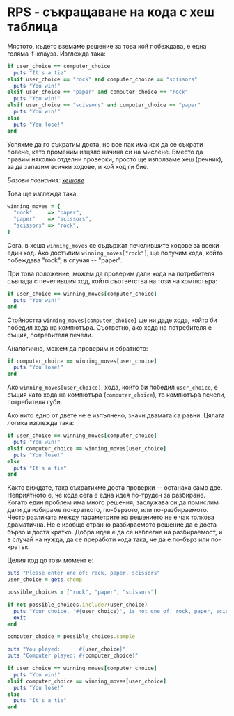 # RPS - съкращаване на кода с хеш таблица

Мястото, където вземаме решение за това кой побеждава, е една голяма if-клауза. Изглежда така:

``` ruby
if user_choice == computer_choice
  puts "It's a tie"
elsif user_choice == "rock" and computer_choice == "scissors"
  puts "You win!"
elsif user_choice == "paper" and computer_choice == "rock"
  puts "You win!"
elsif user_choice == "scissors" and computer_choice == "paper"
  puts "You win!"
else
  puts "You lose!"
end
```

Успяхме да го съкратим доста, но все пак има как да се съкрати повече, като променим изцяло начина си на мислене. Вместо да правим няколко отделни проверки, просто ще използаме хеш (речник), за да запазим всички ходове, и кой ход ги бие.

*Базови познания: [хешове](hashes.md)*

Това ще изглежда така:

``` ruby
winning_moves = {
  "rock"     => "paper",
  "paper"    => "scissors",
  "scissors" => "rock",
}
```

Сега, в хеша `winning_moves` се съдържат печелившите ходове за всеки един ход. Ако достъпим `winning_moves["rock"]`, ще получим хода, който побеждава "rock", в случая -- "paper".

При това положение, можем да проверим дали хода на потребителя съвпада с печелившия ход, който съответства на този на компютъра:

``` ruby
if user_choice == winning_moves[computer_choice]
  puts "You win!"
end
```

Стойността `winning_moves[computer_choice]` ще ни даде хода, който би победил хода на компютъра. Съответно, ако хода на потребителя е същия, потребителя печели.

Аналогично, можем да проверим и обратното:

``` ruby
if computer_choice == winning_moves[user_choice]
  puts "You lose!"
end
```

Ако `winning_moves[user_choice]`, хода, който би победил `user_choice`, е същия като хода на компютъра (`computer_choice`), то компютъра печели, потребителя губи.

Ако нито едно от двете не е изпълнено, значи двамата са равни. Цялата логика изглежда така:

``` ruby
if user_choice == winning_moves[computer_choice]
  puts "You win!"
elsif computer_choice == winning_moves[user_choice]
  puts "You lose!"
else
  puts "It's a tie"
end
```

Както виждате, така съкратихме доста проверки -- останаха само две. Неприятното е, че кода сега е една идея по-труден за разбиране. Когато един проблем има много решения, заслужава си да помислим дали да избираме по-краткото, по-бързото, или по-разбираемото. Често разликата между параметрите на решението не е чак толкова драматична. Не е изобщо странно разбираемото решение да е доста бързо и доста кратко. Добра идея е да се наблегне на разбираемост, и в случай на нужда, да се преработи кода така, че да е по-бърз или по-кратък.

Целия код до този момент е:

``` ruby
puts "Please enter one of: rock, paper, scissors"
user_choice = gets.chomp

possible_choices = ["rock", "paper", "scissors"]

if not possible_choices.include?(user_choice)
  puts "Your choice, '#{user_choice}', is not one of: rock, paper, scissors. Please try again."
  exit
end

computer_choice = possible_choices.sample

puts "You played:      #{user_choice}"
puts "Computer played: #{computer_choice}"

if user_choice == winning_moves[computer_choice]
  puts "You win!"
elsif computer_choice == winning_moves[user_choice]
  puts "You lose!"
else
  puts "It's a tie"
end
```

